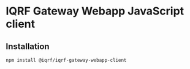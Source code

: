 # IQRF Gateway Webapp JavaScript client

## Installation

```bash
npm install @iqrf/iqrf-gateway-webapp-client
```
